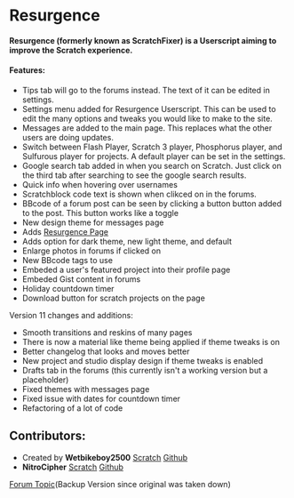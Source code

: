 # Resurgence
#### Resurgence (formerly known as ScratchFixer) is a Userscript aiming to improve the Scratch experience.

#### Features:
- Tips tab will go to the forums instead. The text of it can be edited in settings.
- Settings menu added for Resurgence Userscript. This can be used to edit the many options and tweaks you would like to make to the site. 
- Messages are added to the main page. This replaces what the other users are doing updates.
- Switch between Flash Player, Scratch 3 player, Phosphorus player, and Sulfurous player for projects. A default player can be set in the settings.
- Google search tab added in when you search on Scratch. Just click on the third tab after searching to see the google search results.
- Quick info when hovering over usernames
- Scratchblock code text is shown when clikced on in the forums.
- BBcode of a forum post can be seen by clicking a button button added to the post. This button works like a toggle
- New design theme for messages page
- Adds [Resurgence Page](https://scratch.mit.edu/resurgence)
- Adds option for dark theme, new light theme, and default
- Enlarge photos in forums if clicked on
- New BBcode tags to use
- Embeded a user's featured project into their profile page
- Embeded Gist content in forums
- Holiday countdown timer
- Download button for scratch projects on the page

Version 11 changes and additions:
- Smooth transitions and reskins of many pages
- There is now a material like theme being applied if theme tweaks is on
- Better changelog that looks and moves better
- New project and studio display design if theme tweaks is enabled
- Drafts tab in the forums (this currently isn't a working version but a placeholder)
- Fixed themes with messages page
- Fixed issue with dates for countdown timer
- Refactoring of a lot of code

## Contributors:
- Created by **Wetbikeboy2500** [Scratch](https://scratch.mit.edu/users/Wetbikeboy2500/)   [Github](https://github.com/Wetbikeboy2500/)
- **NitroCipher** [Scratch](https://scratch.mit.edu/users/Nitrocipher/)   [Github](https://github.com/NitroCipher/)

[Forum Topic](http://scriftj.x10host.com/ScratchBrowser/userscripts/resurgence.html)(Backup Version since original was taken down)
